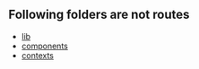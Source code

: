 ## Following folders are not routes

- [lib](https://github.com/Riddhiman007/bems/master/tree/app/lib)
- [components](https://github.com/Riddhiman007/bems/master/tree/app/components)
- [contexts]()
